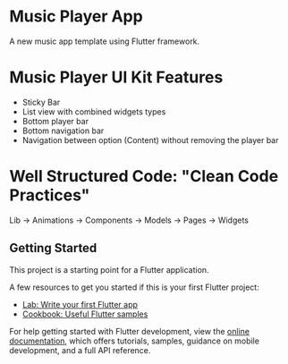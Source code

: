 # Music Player App

A new music app template using Flutter framework.

# Music Player UI Kit Features

- Sticky Bar
- List view with combined widgets types
- Bottom player bar
- Bottom navigation bar
- Navigation between option (Content) without removing the player bar

# Well Structured Code: "Clean Code Practices"

Lib
-> Animations
-> Components
-> Models
-> Pages
-> Widgets

## Getting Started

This project is a starting point for a Flutter application.

A few resources to get you started if this is your first Flutter project:

- [Lab: Write your first Flutter app](https://docs.flutter.dev/get-started/codelab)
- [Cookbook: Useful Flutter samples](https://docs.flutter.dev/cookbook)

For help getting started with Flutter development, view the
[online documentation](https://docs.flutter.dev/), which offers tutorials,
samples, guidance on mobile development, and a full API reference.
